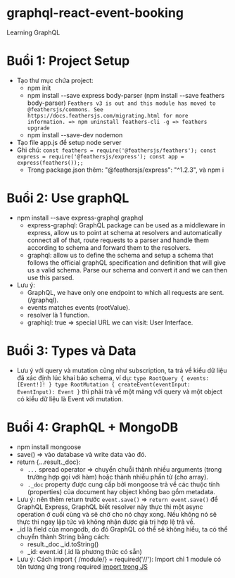 # graphql-react-event-booking
Learning GraphQL
# Buổi 1: Project Setup
* Tạo thư mục chứa project: 
  * npm init
  * npm install --save express body-parser (npm install --save feathers body-parser) `Feathers v3 is out and this module has moved to @feathersjs/commons. See https://docs.feathersjs.com/migrating.html for more information. => npm uninstall feathers-cli -g => feathers upgrade` 
  * npm install --save-dev nodemon
* Tạo file app.js để setup node server
* Ghi chú: 
`const feathers = require('@feathersjs/feathers');
const express = require('@feathersjs/express');
const app = express(feathers());;`
  * Trong package.json thêm: "@feathersjs/express": "^1.2.3", và npm i
# Buổi 2: Use graphQL
* npm install --save express-graphql graphql
  * express-graphql: GraphQL package can be used as a middleware in express, allow us to point at schema at resolvers and automatically connect all of that, route requests to a parser and handle them according to schema and forward them to the resolvers.
  * graphql: allow us to define the schema and setup a schema that follows the official graphQL specification and definition that will give us a valid schema. Parse our schema and convert it and we can then use this parsed.
* Lưu ý: 
  * GraphQL, we have only one endpoint to which all requests are sent. (/graphql).
  * events matches events (rootValue).
  * resolver là 1 function.
  * graphiql: true => special URL we can visit: User Interface.
# Buổi 3: Types và Data
* Lưu ý với query và mutation cũng như subscription, ta trả về kiểu dữ liệu đã xác định lúc khai báo schema, ví dụ: 
	`type RootQuery {
        events:  [Event!]!
    }
    type RootMutation {
        createEvent(eventInput: EventInput): Event
    }` thì phải trả về một mảng với query và một object có kiểu dữ liệu là Event với mutation.
# Buổi 4: GraphQL + MongoDB
* npm install mongoose
* save() => vào database và write data vào đó.
* return {...result._doc}: 
  * `...` spread operator => chuyển chuỗi thành nhiều arguments (trong trường hợp gọi với hàm) hoặc thành nhiều phần tử (cho array).
  * `._doc` property được cung cấp bởi mongoose trả về các thuộc tính (properties) của document hay object không bao gồm metadata.
* Lưu ý: nên thêm return trước `event.save()` => `return event.save()` để GraphQL Express, GraphQL biết resolver này thực thi một async operation ở cuối cùng và sẽ chờ cho nó chạy xong. Nếu không nó sẽ thực thi ngay lập tức và không nhận được giá trị hợp lệ trả về.
* _id là field của mongodb, do đó GraphQL có thể sẽ không hiểu, ta có thể chuyển thành String bằng cách: 
  * result._doc._id.toString() 
  * _id: event.id (.id là phương thức có sẵn)
* Lưu ý: Cách import { /module/}  = required('//'): Import chỉ 1 module có tên tương ứng trong required [import trong JS](https://developer.mozilla.org/en-US/docs/Web/JavaScript/Reference/Statements/import)